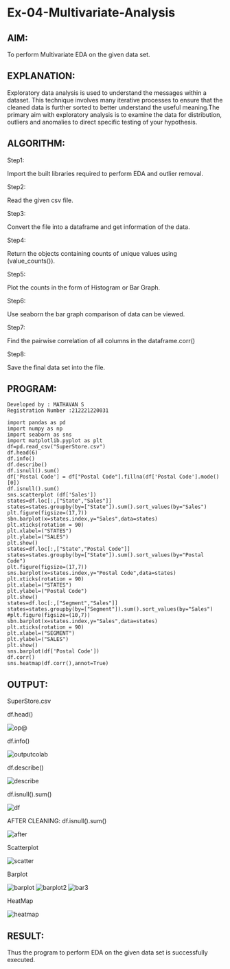 # Ex-04-Multivariate-Analysis

## AIM:

To perform Multivariate EDA on the given data set.

## EXPLANATION:

Exploratory data analysis is used to understand the messages within a dataset. This technique involves many iterative processes to ensure that the cleaned data is further sorted to better understand the useful meaning.The primary aim with exploratory analysis is to examine the data for distribution, outliers and anomalies to direct specific testing of your hypothesis.

## ALGORITHM:

Step1:

Import the built libraries required to perform EDA and outlier removal.

Step2:

Read the given csv file.

Step3:

Convert the file into a dataframe and get information of the data.

Step4:

Return the objects containing counts of unique values using (value_counts()).

Step5:

Plot the counts in the form of Histogram or Bar Graph.

Step6:

Use seaborn the bar graph comparison of data can be viewed.

Step7:

Find the pairwise correlation of all columns in the dataframe.corr()

Step8:

Save the final data set into the file.
## PROGRAM:
```
Developed by : MATHAVAN S
Registration Number :212221220031
```
```
import pandas as pd
import numpy as np
import seaborn as sns
import matplotlib.pyplot as plt
df=pd.read_csv("SuperStore.csv")
df.head(6)
df.info()
df.describe()
df.isnull().sum()
df['Postal Code'] = df["Postal Code"].fillna(df['Postal Code'].mode()[0])
df.isnull().sum()
sns.scatterplot (df['Sales'])
states=df.loc[:,["State","Sales"]]
states=states.groupby(by=["State"]).sum().sort_values(by="Sales")
plt.figure(figsize=(17,7))
sbn.barplot(x=states.index,y="Sales",data=states)
plt.xticks(rotation = 90)
plt.xlabel=("STATES")
plt.ylabel=("SALES")
plt.show()
states=df.loc[:,["State","Postal Code"]]
states=states.groupby(by=["State"]).sum().sort_values(by="Postal Code")
plt.figure(figsize=(17,7))
sns.barplot(x=states.index,y="Postal Code",data=states)
plt.xticks(rotation = 90)
plt.xlabel=("STATES")
plt.ylabel=("Postal Code")
plt.show()
states=df.loc[:,["Segment","Sales"]]
states=states.groupby(by=["Segment"]).sum().sort_values(by="Sales")
#plt.figure(figsize=(10,7))
sbn.barplot(x=states.index,y="Sales",data=states)
plt.xticks(rotation = 90)
plt.xlabel=("SEGMENT")
plt.ylabel=("SALES")
plt.show()
sns.barplot(df['Postal Code'])
df.corr()
sns.heatmap(df.corr(),annot=True)
```

## OUTPUT:

SuperStore.csv

df.head()

![op@](https://user-images.githubusercontent.com/118707079/230075321-a13c1c72-e11e-4463-b343-f10182102e20.png)

df.info()

![outputcolab](https://user-images.githubusercontent.com/118707079/230075538-95c74f11-22fc-4c22-a319-0800c912829c.png)

df.describe()

![describe](https://user-images.githubusercontent.com/118707079/230075739-577de1b9-fb0e-4d77-a0e0-d1b2716e3071.png)

df.isnull().sum()

![df](https://user-images.githubusercontent.com/118707079/230076216-554d064d-95a4-4773-a28c-883d11518b88.png)

AFTER CLEANING:
df.isnull().sum()

![after](https://user-images.githubusercontent.com/118707079/230076495-8e2546dd-90fc-487d-a3f3-27ee018eb056.png)

Scatterplot

![scatter](https://user-images.githubusercontent.com/118707079/230076603-87b58da0-de89-4a98-8417-170acaae4adb.png)

Barplot

![barplot](https://user-images.githubusercontent.com/118707079/230078473-121a08a7-adba-41ba-8ddf-9e59c87fec99.png)
![barplot2](https://user-images.githubusercontent.com/118707079/230076827-588671d8-f001-4c45-8072-fad05f4767e7.png)
![bar3](https://user-images.githubusercontent.com/118707079/230076926-1d1b3ae7-46b4-42f8-b533-50dfe5721a05.png)

HeatMap

![heatmap](https://user-images.githubusercontent.com/118707079/230077105-a6b74637-8d64-498c-b08b-c8bdaf0c3ea8.png)

## RESULT:

Thus the program to perform EDA on the given data set is successfully executed.



















